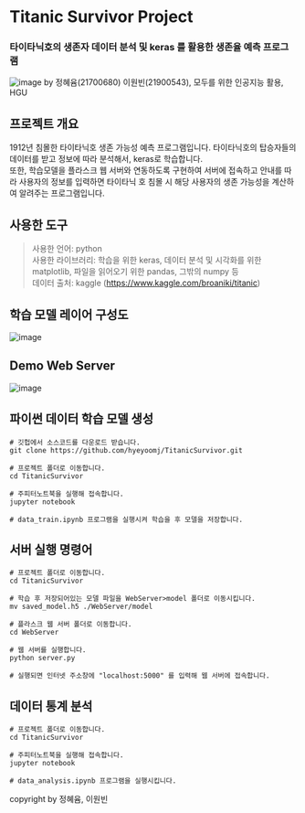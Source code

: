 # Titanic Survivor Project
### 타이타닉호의 생존자 데이터 분석 및 keras 를 활용한 생존율 예측 프로그램

![image](./data/titanic.jpeg)
by 정혜윰(21700680) 이원빈(21900543), 모두를 위한 인공지능 활용, HGU

## 프로젝트 개요
1912년 침몰한 타이타닉호 생존 가능성 예측 프로그램입니다. 타이타닉호의 탑승자들의 데이터를 받고 정보에 따라 분석해서, keras로 학습합니다.<br>
또한, 학습모델을 플라스크 웹 서버와 연동하도록 구현하여 서버에 접속하고 안내를 따라 사용자의 정보를 입력하면 타이타닉 호 침몰 시 해당 사용자의 생존 가능성을 계산하여 알려주는 프로그램입니다.

## 사용한 도구
> 사용한 언어: python<br>
사용한 라이브러리: 학습을 위한 keras, 데이터 분석 및 시각화를 위한 matplotlib, 파일을 읽어오기 위한 pandas, 그밖의 numpy 등<br>
데이터 출처: kaggle (https://www.kaggle.com/broaniki/titanic)


## 학습 모델 레이어 구성도
![image](./data/train_model.jpeg)

## Demo Web Server
![image](./data/demoserver.png)

## 파이썬 데이터 학습 모델 생성
```
# 깃헙에서 소스코드를 다운로드 받습니다.
git clone https://github.com/hyeyoomj/TitanicSurvivor.git

# 프로젝트 폴더로 이동합니다.
cd TitanicSurvivor

# 주피터노트북을 실행해 접속합니다.
jupyter notebook

# data_train.ipynb 프로그램을 실행시켜 학습을 후 모델을 저장합니다.
```

## 서버 실행 명령어
```
# 프로젝트 폴더로 이동합니다.
cd TitanicSurvivor

# 학습 후 저장되어있는 모델 파일을 WebServer>model 폴더로 이동시킵니다.
mv saved_model.h5 ./WebServer/model

# 플라스크 웹 서버 폴더로 이동합니다.
cd WebServer

# 웹 서버를 실행합니다.
python server.py

# 실행되면 인터넷 주소창에 "localhost:5000" 를 입력해 웹 서버에 접속합니다.
```


## 데이터 통계 분석
```
# 프로젝트 폴더로 이동합니다.
cd TitanicSurvivor

# 주피터노트북을 실행해 접속합니다.
jupyter notebook

# data_analysis.ipynb 프로그램을 실행시킵니다.
```

copyright by 정혜윰, 이원빈
